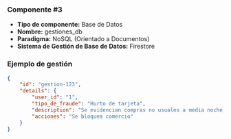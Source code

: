 ### Componente #3

* **Tipo de componente:** Base de Datos
* **Nombre:** gestiones_db
* **Paradigma:** NoSQL (Orientado a Documentos)
* **Sistema de Gestión de Base de Datos:** Firestore


### Ejemplo de gestión

```json
{
    "id": "gestion-123",
    "details": {
        "user_id": "1",
        "tipo_de_fraude": "Hurto de tarjeta",
        "description": "Se evidencian compras no usuales a media noche, otros clientes también presentan fraude en el mismo comercio",
        "acciones": "Se bloquea comercio"
    }
}
```